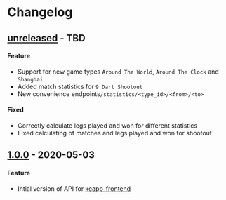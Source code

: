 # Changelog

## [unreleased] - TBD
#### Feature
- Support for new game types `Around The World`, `Around The Clock` and `Shanghai`
- Added match statistics for `9 Dart Shootout`
- New convenience endpoints`/statistics/<type_id>/<from>/<to>`

#### Fixed
- Correctly calculate legs played and won for different statistics
- Fixed calculating of matches and legs played and won for shootout

## [1.0.0] - 2020-05-03
#### Feature
- Intial version of API for [kcapp-frontend](https://github.com/kcapp/frontend)

[unreleased]: https://github.com/kcapp/api/compare/v1.0.0...develop
[1.0.0]: https://github.com/kcapp/api/releases/tag/v1.0.0
